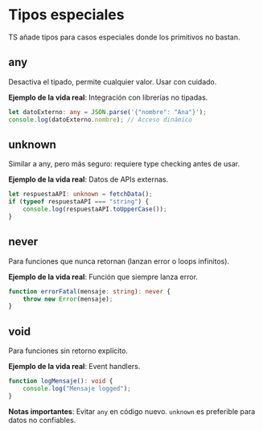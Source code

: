# Tipos especiales

TS añade tipos para casos especiales donde los primitivos no bastan.

## any

Desactiva el tipado, permite cualquier valor. Usar con cuidado.

**Ejemplo de la vida real**: Integración con librerías no tipadas.

```typescript
let datoExterno: any = JSON.parse('{"nombre": "Ana"}');
console.log(datoExterno.nombre); // Acceso dinámico
```

## unknown

Similar a any, pero más seguro: requiere type checking antes de usar.

**Ejemplo de la vida real**: Datos de APIs externas.

```typescript
let respuestaAPI: unknown = fetchData();
if (typeof respuestaAPI === "string") {
    console.log(respuestaAPI.toUpperCase());
}
```

## never

Para funciones que nunca retornan (lanzan error o loops infinitos).

**Ejemplo de la vida real**: Función que siempre lanza error.

```typescript
function errorFatal(mensaje: string): never {
    throw new Error(mensaje);
}
```

## void

Para funciones sin retorno explícito.

**Ejemplo de la vida real**: Event handlers.

```typescript
function logMensaje(): void {
    console.log("Mensaje logged");
}
```

**Notas importantes**: Evitar `any` en código nuevo. `unknown` es preferible para datos no confiables.